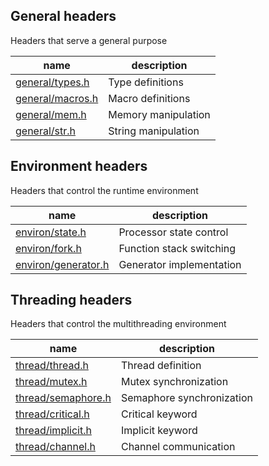 <!---
This file is part of vermillion.

Vermillion is free software: you can redistribute it and/or modify it
under the terms of the GNU General Public License as published
by the Free Software Foundation, version 3.

Vermillion is distributed in the hope that it will be useful,
but WITHOUT ANY WARRANTY; without even the implied warranty of
MERCHANTABILITY or FITNESS FOR A PARTICULAR PURPOSE.
See the GNU General Public License for more details.

You should have received a copy of the GNU General Public License
along with vermillion. If not, see <https://www.gnu.org/licenses/>.
--->

## General headers

Headers that serve a general purpose

| name | description |
|------|-------------|
| [general/types.h](general/types.md) | Type definitions |
| [general/macros.h](general/macros.md) | Macro definitions |
| [general/mem.h](general/mem.md) | Memory manipulation |
| [general/str.h](general/str.md) | String manipulation |

## Environment headers

Headers that control the runtime environment

| name | description |
|------|-------------|
| [environ/state.h](environ/state.md) | Processor state control |
| [environ/fork.h](environ/fork.md) | Function stack switching |
| [environ/generator.h](environ/generator.md) | Generator implementation |

## Threading headers

Headers that control the multithreading environment

| name | description |
|------|-------------|
| [thread/thread.h](thread/thread.md) | Thread definition |
| [thread/mutex.h](thread/mutex.md) | Mutex synchronization |
| [thread/semaphore.h](thread/semaphore.md) | Semaphore synchronization |
| [thread/critical.h](thread/critical.md) | Critical keyword |
| [thread/implicit.h](thread/implicit.md) | Implicit keyword |
| [thread/channel.h](thread/channel.md) | Channel communication |
